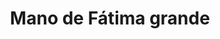 ---
title: Mano de Fátima grande
date: 
draft: false

# descripcion
description : Mano de Fátima grande

materials: Plata 925

color: Plateado

dimensions: 2,3cm x 2,5cm

code: 02-14-0216

type: "Dijes"

categories: []

price: $7.010,00

price_eftvo: $5.960,00

# Images
# first image will be shown in the product page
images:
  # - image: "images/path_to_image"
  # La ubicacion de las imagenes es imagenes/Dijes/Dijes.Plata/02-14-0216-mano-de-fatima-grande
  - image: "./images/dijes/plata/02-14-0216-mano-de-fatima-grande.JPG"
---